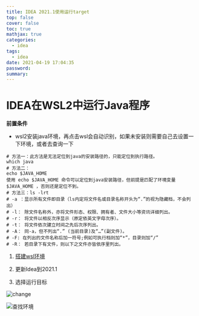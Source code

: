```yaml
---
title: IDEA 2021.1使用运行target
top: false
cover: false
toc: true
mathjax: true
categories:
  - idea
tags:
  - idea
date: 2021-04-19 17:04:35
password:
summary:
---
```


# IDEA在WSL2中运行Java程序

**前置条件**

* wsl2安装java环境，再点击wsl会自动识别，如果未安装则需要自己去设置一下环境，或者去查询一下

```shell
# 方法一：此方法是无法定位到java的安装路径的，只能定位到执行路径。
which java
# 方法二：
echo $JAVA_HOME
使用 echo $JAVA_HOME 命令可以定位到java安装路径，但前提是匹配了环境变量 $JAVA_HOME ，否则还是定位不到。
# 方法三：ls -lrt
# -a ：显示所有文件即目录（ls内定将文件名或目录名称开头为“.”的视为隐藏档，不会列出）
# -l： 除文件名称外，亦将文件形态、权限、拥有者、文件大小等资讯详细列出。
# -r： 将文件以相反次序显示（原定依英文字母次序）。
# -t： 将文件依次建立时间之先后次序列出。
# -A： 同-a，但不列出“.” (当前目录)及“…”(副文件)。
# -F: 在列出的文件名称后加一符号;例如可执行档则加“*”，目录则加“/”
# -R： 若目录下有文件，则以下之文件亦皆依序里列出。

```

1. [搭建wsl环境](https://lijinzedev.github.io/2021/04/12/win10-%E5%AE%89%E8%A3%85-wsl2/)

2. 更新Idea到2021.1
3. 选择运行目标

![change](change.gif)

![查找环境](image-20210419172711967.png)